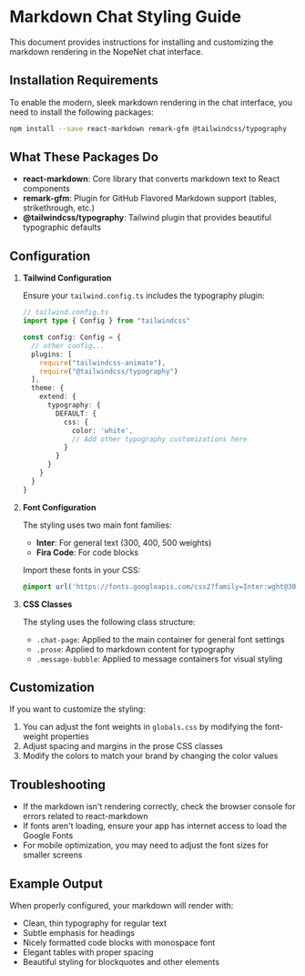 # Markdown Chat Styling Guide

This document provides instructions for installing and customizing the markdown rendering in the NopeNet chat interface.

## Installation Requirements

To enable the modern, sleek markdown rendering in the chat interface, you need to install the following packages:

```bash
npm install --save react-markdown remark-gfm @tailwindcss/typography
```

## What These Packages Do

- **react-markdown**: Core library that converts markdown text to React components
- **remark-gfm**: Plugin for GitHub Flavored Markdown support (tables, strikethrough, etc.)
- **@tailwindcss/typography**: Tailwind plugin that provides beautiful typographic defaults

## Configuration

1. **Tailwind Configuration**

   Ensure your `tailwind.config.ts` includes the typography plugin:

   ```typescript
   // tailwind.config.ts
   import type { Config } from "tailwindcss"

   const config: Config = {
     // other config...
     plugins: [
       require("tailwindcss-animate"),
       require("@tailwindcss/typography")
     ],
     theme: {
       extend: {
         typography: {
           DEFAULT: {
             css: {
               color: 'white',
               // Add other typography customizations here
             }
           }
         }
       }
     }
   }
   ```

2. **Font Configuration**

   The styling uses two main font families:
   
   - **Inter**: For general text (300, 400, 500 weights)
   - **Fira Code**: For code blocks

   Import these fonts in your CSS:

   ```css
   @import url('https://fonts.googleapis.com/css2?family=Inter:wght@300;400;500;600&family=Fira+Code:wght@400;500&display=swap');
   ```

3. **CSS Classes**

   The styling uses the following class structure:
   
   - `.chat-page`: Applied to the main container for general font settings
   - `.prose`: Applied to markdown content for typography
   - `.message-bubble`: Applied to message containers for visual styling

## Customization

If you want to customize the styling:

1. You can adjust the font weights in `globals.css` by modifying the font-weight properties
2. Adjust spacing and margins in the prose CSS classes
3. Modify the colors to match your brand by changing the color values

## Troubleshooting

- If the markdown isn't rendering correctly, check the browser console for errors related to react-markdown
- If fonts aren't loading, ensure your app has internet access to load the Google Fonts
- For mobile optimization, you may need to adjust the font sizes for smaller screens

## Example Output

When properly configured, your markdown will render with:

- Clean, thin typography for regular text
- Subtle emphasis for headings
- Nicely formatted code blocks with monospace font
- Elegant tables with proper spacing
- Beautiful styling for blockquotes and other elements 